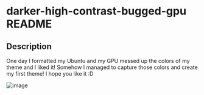 # darker-high-contrast-bugged-gpu README

## Description

One day I formatted my Ubuntu and my GPU messed up the colors of my theme and I liked it! Somehow I managed to capture
those colors and create my first theme! I hope you like it :D

![image](https://github-production-user-asset-6210df.s3.amazonaws.com/83793609/321637159-132bbeb4-177e-4906-94c2-baf79dd8dc47.png?X-Amz-Algorithm=AWS4-HMAC-SHA256&X-Amz-Credential=AKIAVCODYLSA53PQK4ZA%2F20240411%2Fus-east-1%2Fs3%2Faws4_request&X-Amz-Date=20240411T125746Z&X-Amz-Expires=300&X-Amz-Signature=8f3d461052498fd4d559aed891276d675e444fce75b82c83c1c991dbbb68dacc&X-Amz-SignedHeaders=host&actor_id=83793609&key_id=0&repo_id=666525873)
